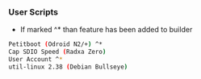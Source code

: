 ### User Scripts 
* If marked ^* than feature has been added to builder
```sh
Petitboot (Odroid N2/+) ^*
Cap SDIO Speed (Radxa Zero)
User Account ^*
util-linux 2.38 (Debian Bullseye)
```
